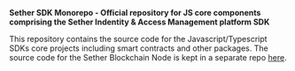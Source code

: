 **Sether SDK Monorepo - Official repository for JS core components comprising the Sether Indentity & Access Management platform SDK**

This repository contains the source code for the Javascript/Typescript SDKs core projects including smart contracts and other packages.
The source code for the Sether Blockchain Node is kept in a separate repo [here](https://github.com/setherplatform/sether-node).

